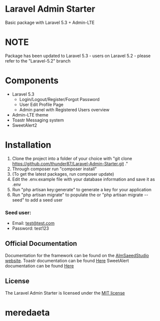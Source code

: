 # Laravel Admin Starter
Basic package with Laravel 5.3 + Admin-LTE

# NOTE
Package has been updated to Laravel 5.3 - users on Laravel 5.2 - please refer to the "Laravel-5.2" branch

# Components
+ Laravel 5.3
    - Login/Logout/Register/Forgot Password
    - User Edit Profile Page
    - Admin panel with Registered Users overview
+ Admin-LTE theme
+ Toastr Messaging system
+ SweetAlert2

# Installation

1. Clone the project into a folder of your choice with
   "git clone https://github.com/thunder87/Laravel-Admin-Starter.git ."
2. Through composer run "composer install"
3. (To get the latest packages, run composer update)
4. Edit the .env.example file with your database information and save it as .env
5. Run "php artisan key:generate" to generate a key for your application
6. Run "php artisan migrate" to populate the or "php artisan migrate --seed" to add a seed user

### Seed user:
+ Email: test@test.com
+ Password: test123

## Official Documentation

Documentation for the framework can be found on the [AlmSaeedStudio website](https://almsaeedstudio.com/themes/AdminLTE/documentation/index.html).
Toastr documentation can be found [Here](https://github.com/oriceon/toastr-5-laravel)
SweetAlert documentation can be found [Here](https://limonte.github.io/sweetalert2/)

## License

The Laravel Admin Starter is licensed under the [MIT license](http://opensource.org/licenses/MIT)
# meredaeta
